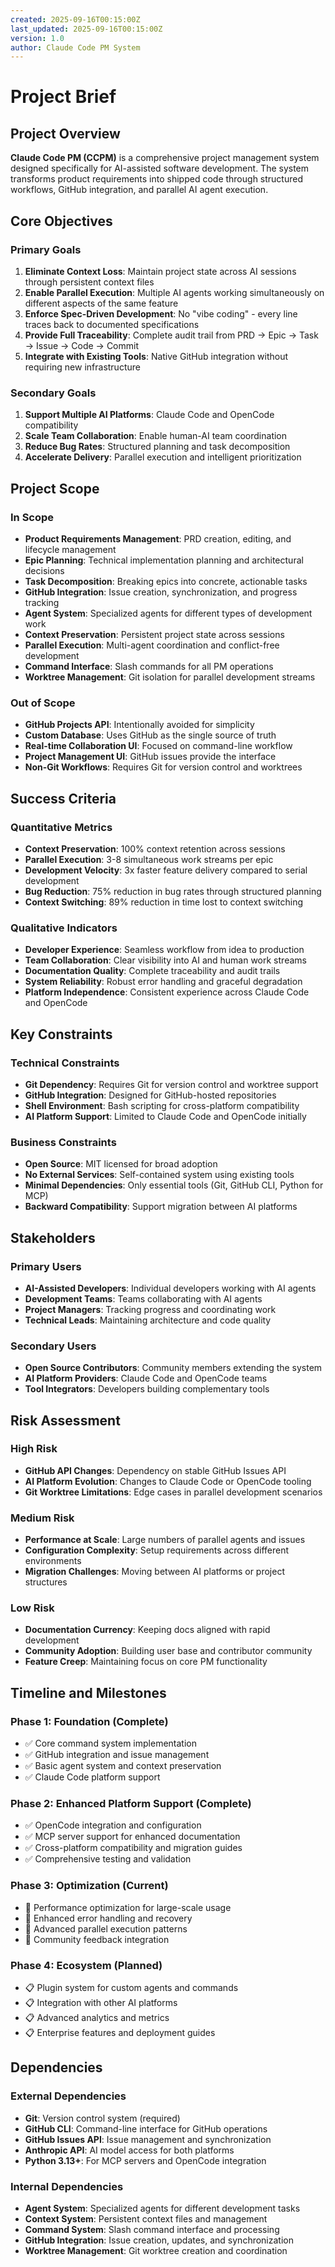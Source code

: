 ```yaml
---
created: 2025-09-16T00:15:00Z
last_updated: 2025-09-16T00:15:00Z
version: 1.0
author: Claude Code PM System
---
```


# Project Brief

## Project Overview

**Claude Code PM (CCPM)** is a comprehensive project management system designed specifically for AI-assisted software development. The system transforms product requirements into shipped code through structured workflows, GitHub integration, and parallel AI agent execution.

## Core Objectives

### Primary Goals
1. **Eliminate Context Loss**: Maintain project state across AI sessions through persistent context files
2. **Enable Parallel Execution**: Multiple AI agents working simultaneously on different aspects of the same feature
3. **Enforce Spec-Driven Development**: No "vibe coding" - every line traces back to documented specifications
4. **Provide Full Traceability**: Complete audit trail from PRD → Epic → Task → Issue → Code → Commit
5. **Integrate with Existing Tools**: Native GitHub integration without requiring new infrastructure

### Secondary Goals
1. **Support Multiple AI Platforms**: Claude Code and OpenCode compatibility
2. **Scale Team Collaboration**: Enable human-AI team coordination
3. **Reduce Bug Rates**: Structured planning and task decomposition
4. **Accelerate Delivery**: Parallel execution and intelligent prioritization

## Project Scope

### In Scope
- **Product Requirements Management**: PRD creation, editing, and lifecycle management
- **Epic Planning**: Technical implementation planning and architectural decisions
- **Task Decomposition**: Breaking epics into concrete, actionable tasks
- **GitHub Integration**: Issue creation, synchronization, and progress tracking
- **Agent System**: Specialized agents for different types of development work
- **Context Preservation**: Persistent project state across sessions
- **Parallel Execution**: Multi-agent coordination and conflict-free development
- **Command Interface**: Slash commands for all PM operations
- **Worktree Management**: Git isolation for parallel development streams

### Out of Scope
- **GitHub Projects API**: Intentionally avoided for simplicity
- **Custom Database**: Uses GitHub as the single source of truth
- **Real-time Collaboration UI**: Focused on command-line workflow
- **Project Management UI**: GitHub issues provide the interface
- **Non-Git Workflows**: Requires Git for version control and worktrees

## Success Criteria

### Quantitative Metrics
- **Context Preservation**: 100% context retention across sessions
- **Parallel Execution**: 3-8 simultaneous work streams per epic
- **Development Velocity**: 3x faster feature delivery compared to serial development
- **Bug Reduction**: 75% reduction in bug rates through structured planning
- **Context Switching**: 89% reduction in time lost to context switching

### Qualitative Indicators
- **Developer Experience**: Seamless workflow from idea to production
- **Team Collaboration**: Clear visibility into AI and human work streams
- **Documentation Quality**: Complete traceability and audit trails
- **System Reliability**: Robust error handling and graceful degradation
- **Platform Independence**: Consistent experience across Claude Code and OpenCode

## Key Constraints

### Technical Constraints
- **Git Dependency**: Requires Git for version control and worktree support
- **GitHub Integration**: Designed for GitHub-hosted repositories
- **Shell Environment**: Bash scripting for cross-platform compatibility
- **AI Platform Support**: Limited to Claude Code and OpenCode initially

### Business Constraints
- **Open Source**: MIT licensed for broad adoption
- **No External Services**: Self-contained system using existing tools
- **Minimal Dependencies**: Only essential tools (Git, GitHub CLI, Python for MCP)
- **Backward Compatibility**: Support migration between AI platforms

## Stakeholders

### Primary Users
- **AI-Assisted Developers**: Individual developers working with AI agents
- **Development Teams**: Teams collaborating with AI agents
- **Project Managers**: Tracking progress and coordinating work
- **Technical Leads**: Maintaining architecture and code quality

### Secondary Users
- **Open Source Contributors**: Community members extending the system
- **AI Platform Providers**: Claude Code and OpenCode teams
- **Tool Integrators**: Developers building complementary tools

## Risk Assessment

### High Risk
- **GitHub API Changes**: Dependency on stable GitHub Issues API
- **AI Platform Evolution**: Changes to Claude Code or OpenCode tooling
- **Git Worktree Limitations**: Edge cases in parallel development scenarios

### Medium Risk
- **Performance at Scale**: Large numbers of parallel agents and issues
- **Configuration Complexity**: Setup requirements across different environments
- **Migration Challenges**: Moving between AI platforms or project structures

### Low Risk
- **Documentation Currency**: Keeping docs aligned with rapid development
- **Community Adoption**: Building user base and contributor community
- **Feature Creep**: Maintaining focus on core PM functionality

## Timeline and Milestones

### Phase 1: Foundation (Complete)
- ✅ Core command system implementation
- ✅ GitHub integration and issue management
- ✅ Basic agent system and context preservation
- ✅ Claude Code platform support

### Phase 2: Enhanced Platform Support (Complete)
- ✅ OpenCode integration and configuration
- ✅ MCP server support for enhanced documentation
- ✅ Cross-platform compatibility and migration guides
- ✅ Comprehensive testing and validation

### Phase 3: Optimization (Current)
- 🔄 Performance optimization for large-scale usage
- 🔄 Enhanced error handling and recovery
- 🔄 Advanced parallel execution patterns
- 🔄 Community feedback integration

### Phase 4: Ecosystem (Planned)
- 📋 Plugin system for custom agents and commands
- 📋 Integration with other AI platforms
- 📋 Advanced analytics and metrics
- 📋 Enterprise features and deployment guides

## Dependencies

### External Dependencies
- **Git**: Version control system (required)
- **GitHub CLI**: Command-line interface for GitHub operations
- **GitHub Issues API**: Issue management and synchronization
- **Anthropic API**: AI model access for both platforms
- **Python 3.13+**: For MCP servers and OpenCode integration

### Internal Dependencies
- **Agent System**: Specialized agents for different development tasks
- **Context System**: Persistent context files and management
- **Command System**: Slash command interface and processing
- **GitHub Integration**: Issue creation, updates, and synchronization
- **Worktree Management**: Git worktree creation and coordination